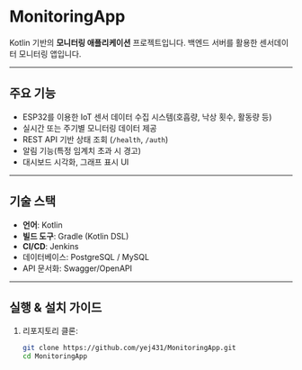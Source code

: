 # MonitoringApp

Kotlin 기반의 **모니터링 애플리케이션** 프로젝트입니다. 백엔드 서버를 활용한 센서데이터 모니터링 앱입니다.

---

##  주요 기능
- ESP32를 이용한 IoT 센서 데이터 수집 시스템(호흡량, 낙상 횟수, 활동량 등)
- 실시간 또는 주기별 모니터링 데이터 제공
- REST API 기반 상태 조회 (`/health`, `/auth`)
- 알림 기능(특정 임계치 초과 시 경고)
- 대시보드 시각화, 그래프 표시 UI 

---

##  기술 스택
- **언어**: Kotlin
- **빌드 도구**: Gradle (Kotlin DSL)
- **CI/CD**: Jenkins 
- 데이터베이스: PostgreSQL / MySQL
- API 문서화: Swagger/OpenAPI

---

##  실행 & 설치 가이드
1. 리포지토리 클론:
   ```bash
   git clone https://github.com/yej431/MonitoringApp.git
   cd MonitoringApp
